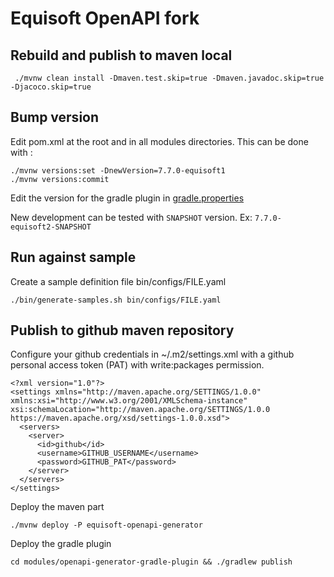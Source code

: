 # Equisoft OpenAPI fork

## Rebuild and publish to maven local
```
 ./mvnw clean install -Dmaven.test.skip=true -Dmaven.javadoc.skip=true -Djacoco.skip=true
```

## Bump version

Edit pom.xml at the root and in all modules directories. This can be done with :

```
./mvnw versions:set -DnewVersion=7.7.0-equisoft1
./mvnw versions:commit
```

Edit the version for the gradle plugin in [gradle.properties](modules/openapi-generator-gradle-plugin/gradle.properties)

New development can be tested with `SNAPSHOT` version. Ex: `7.7.0-equisoft2-SNAPSHOT`


## Run against sample

Create a sample definition file bin/configs/FILE.yaml

```
./bin/generate-samples.sh bin/configs/FILE.yaml
```

## Publish to github maven repository

Configure your github credentials in ~/.m2/settings.xml with a github personal access token (PAT) with write:packages permission.

```
<?xml version="1.0"?>
<settings xmlns="http://maven.apache.org/SETTINGS/1.0.0" xmlns:xsi="http://www.w3.org/2001/XMLSchema-instance" xsi:schemaLocation="http://maven.apache.org/SETTINGS/1.0.0 https://maven.apache.org/xsd/settings-1.0.0.xsd">
  <servers>
    <server>
      <id>github</id>
      <username>GITHUB_USERNAME</username>
      <password>GITHUB_PAT</password>
    </server>
  </servers>
</settings>
```

Deploy the maven part

```
./mvnw deploy -P equisoft-openapi-generator
```

Deploy the gradle plugin

```
cd modules/openapi-generator-gradle-plugin && ./gradlew publish
```
